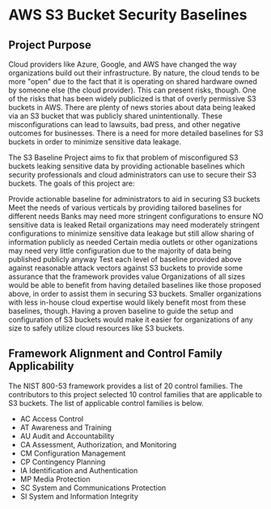 # AWS S3 Bucket Security Baselines
## Project Purpose
Cloud providers like Azure, Google, and AWS have changed the way organizations build out their infrastructure. By nature, the cloud tends to be more "open" due to the fact that it is operating on shared hardware owned by someone else (the cloud provider). This can present risks, though. One of the risks that has been widely publicized is that of overly permissive S3 buckets in AWS. There are plenty of news stories about data being leaked via an S3 bucket that was publicly shared unintentionally. These misconfigurations can lead to lawsuits, bad press, and other negative outcomes for businesses. There is a need for more detailed baselines for S3 buckets in order to minimize sensitive data leakage.

The S3 Baseline Project aims to fix that problem of misconfigured S3 buckets leaking sensitive data by providing actionable baselines which security professionals and cloud administrators can use to secure their S3 buckets. The goals of this project are:

Provide actionable baseline for administrators to aid in securing S3 buckets
Meet the needs of various verticals by providing tailored baselines for different needs
Banks may need more stringent configurations to ensure NO sensitive data is leaked
Retail organizations may need moderately stringent configurations to minimize sensitive data leakage but still allow sharing of information publicly as needed
Certain media outlets or other oganizations may need very little configuration due to the majority of data being published publicly anyway
Test each level of baseline provided above against reasonable attack vectors against S3 buckets to provide some assurance that the framework provides value
Organizations of all sizes would be able to benefit from having detailed baselines like those proposed above, in order to assist them in securing S3 buckets. Smaller organizations with less in-house cloud expertise would likely benefit most from these baselines, though. Having a proven baseline to guide the setup and configuration of S3 buckets would make it easier for organizations of any size to safely utilize cloud resources like S3 buckets.

## Framework Alignment and Control Family Applicability
The NIST 800-53 framework provides a list of 20 control families. The contributors to this project selected 10 control families that are applicable to S3 buckets. The list of applicable control families is below. 
- AC Access Control
- AT Awareness and Training
- AU Audit and Accountability
- CA Assessment, Authorization, and Monitoring
- CM Configuration Management
- CP Contingency Planning
- IA Identification and Authentication
- MP Media Protection
- SC System and Communications Protection
- SI System and Information Integrity

